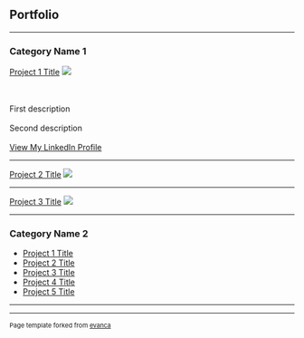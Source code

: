 ## Portfolio

---

### Category Name 1 

[Project 1 Title](/sample_page)
<img src="images/dummy_thumbnail.jpg?raw=true"/>

<br><br>
  First description 
  <br><br>
  Second description 
  <br><br>
  <a href="https://www.linkedin.com/in/syahru-al-munawwar/">View My LinkedIn Profile</a> 
  
---
[Project 2 Title](/pdf/sample_presentation.pdf)
<img src="images/dummy_thumbnail.jpg?raw=true"/>

---
[Project 3 Title](http://example.com/)
<img src="images/dummy_thumbnail.jpg?raw=true"/>

---

### Category Name 2

- [Project 1 Title](http://example.com/)
- [Project 2 Title](http://example.com/)
- [Project 3 Title](http://example.com/)
- [Project 4 Title](http://example.com/)
- [Project 5 Title](http://example.com/)

---




---
<p style="font-size:11px">Page template forked from <a href="https://github.com/evanca/quick-portfolio">evanca</a></p>
<!-- Remove above link if you don't want to attibute -->

